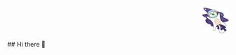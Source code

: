 
<!--![gato burro voando no espaço de capacete gif](/kity_space.gif) !-->
<p align="right">
 <img src="/kity_space.gif" alt="gato%20burro%20no%20espaço" width="60px" height="60px" position="relative"/>
</p>
## Hi there 👋

</div>

<!--
**ddr669/ddr669** is a ✨ _special_ ✨ repository because its `README.md` (this file) appears on your GitHub profile.

Here are some ideas to get you started:

- 🔭 I’m currently working on ...
- 🌱 I’m currently learning ...
- 👯 I’m looking to collaborate on ...
- 🤔 I’m looking for help with ...
- 💬 Ask me about ...
- 📫 How to reach me: ...
- 😄 Pronouns: ...
- ⚡ Fun fact: ...
-->
